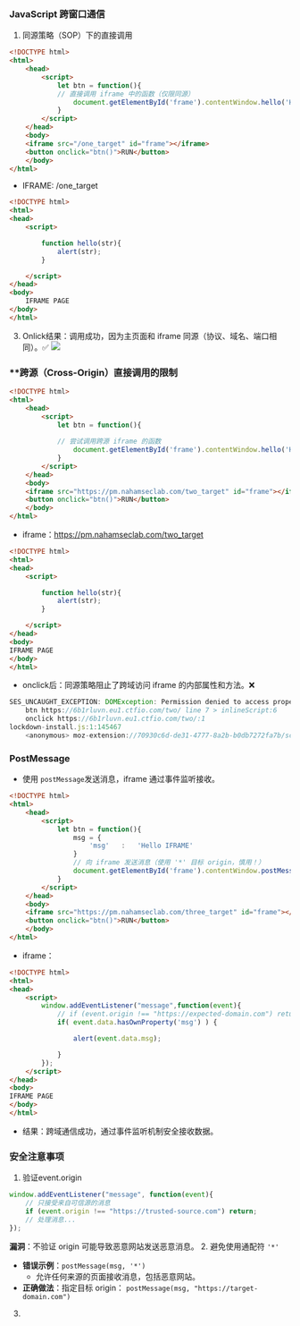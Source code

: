 
### ​JavaScript 跨窗口通信
1. 同源策略（SOP）下的直接调用​​
```html
<!DOCTYPE html>
<html>
    <head>
        <script>
            let btn = function(){
            // 直接调用 iframe 中的函数（仅限同源）
                document.getElementById('frame').contentWindow.hello('Hello IFRAME');
            }
        </script>
    </head>
    <body>
    <iframe src="/one_target" id="frame"></iframe>
    <button onclick="btn()">RUN</button>
    </body>
</html>
```
- IFRAME: /one_target
```html
<!DOCTYPE html>
<html>
<head>
    <script>

        function hello(str){
            alert(str);
        }

    </script>
</head>
<body>
    IFRAME PAGE
</body>
</html>
```
3. Onlick结果​：调用成功，因为主页面和 iframe 同源（协议、域名、端口相同）。✅
![](media/Pasted%20image%2020250827104207.png)  
### **跨源（Cross-Origin）直接调用的限制​​
```html
<!DOCTYPE html>
<html>
    <head>
        <script>
            let btn = function(){
            
            // 尝试调用跨源 iframe 的函数
                document.getElementById('frame').contentWindow.hello('HELLO IFRAME');
            }
        </script>
    </head>
    <body>
    <iframe src="https://pm.nahamseclab.com/two_target" id="frame"></iframe>
    <button onclick="btn()">RUN</button>
    </body>
</html>
```
- iframe：https://pm.nahamseclab.com/two_target
```html
<!DOCTYPE html>
<html>
<head>
    <script>

        function hello(str){
            alert(str);
        }

    </script>
</head>
<body>
IFRAME PAGE
</body>
</html>
```
- onclick后：同源策略阻止了跨域访问 iframe 的内部属性和方法。❌
```js
SES_UNCAUGHT_EXCEPTION: DOMException: Permission denied to access property "hello" on cross-origin object
    btn https://6b1rluvn.eu1.ctfio.com/two/ line 7 > inlineScript:6
    onclick https://6b1rluvn.eu1.ctfio.com/two/:1
lockdown-install.js:1:145467
    <anonymous> moz-extension://70930c6d-de31-4777-8a2b-b0db7272fa7b/scripts/lockdown-install.js:1
```

### PostMessage
- 使用 `postMessage`发送消息，iframe 通过事件监听接收。
```html
<!DOCTYPE html>
<html>
    <head>
        <script>
            let btn = function(){
                msg = {
                    'msg'   :   'Hello IFRAME'
                }
                // 向 iframe 发送消息（使用 '*' 目标 origin，慎用！）
                document.getElementById('frame').contentWindow.postMessage(msg,'*');
            }
        </script>
    </head>
    <body>
    <iframe src="https://pm.nahamseclab.com/three_target" id="frame"></iframe>
    <button onclick="btn()">RUN</button>
    </body>
</html>
```
- iframe：
```html
<!DOCTYPE html>
<html>
<head>
    <script>
        window.addEventListener("message",function(event){
			// if (event.origin !== "https://expected-domain.com") return;
            if( event.data.hasOwnProperty('msg') ) {

                alert(event.data.msg);

            }
        });
    </script>
</head>
<body>
IFRAME PAGE
</body>
</html>
```
- 结果：跨域通信成功，通过事件监听机制安全接收数据。




###  安全注意事项
1. 验证event.origin
```js
window.addEventListener("message", function(event){
    // 只接受来自可信源的消息
    if (event.origin !== "https://trusted-source.com") return;
    // 处理消息...
});
```
**漏洞​**​：不验证 origin 可能导致恶意网站发送恶意消息。
2. 避免使用通配符 `'*'`​​
- **错误示例​**​：`postMessage(msg, '*')`
    - 允许任何来源的页面接收消息，包括恶意网站。
- ​**​正确做法​**​：指定目标 origin：
    `postMessage(msg, "https://target-domain.com")`  
3. 